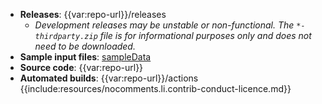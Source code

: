 * **Releases**: {{var:repo-url}}/releases
    * _Development releases may be unstable or non-functional. The `*-thirdparty.zip` file is for informational purposes only and does not need to be downloaded._
* **Sample input files**: [sampleData](sampleData)
* **Source code**: {{var:repo-url}}
* **Automated builds**: {{var:repo-url}}/actions
{{include:resources/nocomments.li.contrib-conduct-licence.md}}